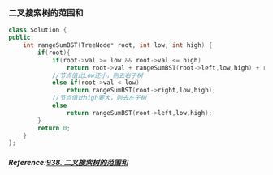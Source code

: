### 二叉搜索树的范围和
```cpp
class Solution {
public:
    int rangeSumBST(TreeNode* root, int low, int high) {
        if(root){
            if(root->val >= low && root->val <= high)
                return root->val + rangeSumBST(root->left,low,high) + rangeSumBST(root->right,low,high);
            //节点值比Low还小，则去右子树   
            else if(root->val < low) 
                return rangeSumBST(root->right,low,high);
           	//节点值比high要大，则去左子树
            else 
                return rangeSumBST(root->left,low,high);
        }
        return 0;
    }
};
```

##### Reference:[938. 二叉搜索树的范围和](https://leetcode.cn/problems/range-sum-of-bst/)